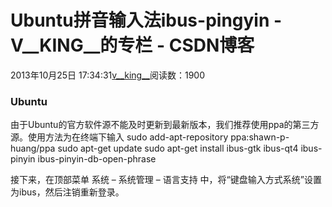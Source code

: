 # Ubuntu拼音输入法ibus-pingyin - V__KING__的专栏 - CSDN博客





2013年10月25日 17:34:31[v__king__](https://me.csdn.net/V__KING__)阅读数：1900








### Ubuntu


由于Ubuntu的官方软件源不能及时更新到最新版本，我们推荐使用ppa的第三方源。使用方法为在终端下输入
sudo add-apt-repository ppa:shawn-p-huang/ppa
sudo apt-get update
sudo apt-get install ibus-gtk ibus-qt4 ibus-pinyin ibus-pinyin-db-open-phrase

接下来，在顶部菜单 系统 – 系统管理 – 语言支持 中，将“键盘输入方式系统”设置为ibus，然后注销重新登录。



